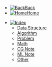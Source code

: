 - [![Back](https://icongram.jgog.in/fontawesome/arrow-circle-left.svg?color=808080&size=32)Back](README.md)
- [![Home](https://icongram.jgog.in/clarity/home.svg?color=808080&size=32)Home](https://huanime.com.cn/)
* [![Index](https://icongram.jgog.in/clarity/book.svg?color=808080&size=32)](#)
	* [Data Structure](Data/List)
	* [Algorithm](Algorithm/Sort)
	* [Problem](Problem/#)
	* [Math](Math/AdvMath)
	* [CG Note](CG/takedown)
	* [ML Note](ML/optimizer)
	* [Other](Other/CPP_ErrorProne)